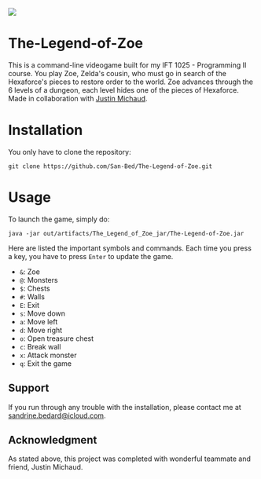 ![](https://github.com/San-Bed/The-Legend-of-Zoe/blob/main/banner.png)
# The-Legend-of-Zoe
This is a command-line videogame built for my IFT 1025 - Programming II course. You play Zoe, Zelda's cousin, who must go in search of the 
Hexaforce's pieces to restore order to the world. Zoe advances through the 6 levels of a dungeon, each level hides one of 
the pieces of Hexaforce. Made in collaboration with [Justin Michaud](https://github.com/justinmichaud5).

# Installation

You only have to clone the repository:

```
git clone https://github.com/San-Bed/The-Legend-of-Zoe.git
```

# Usage

To launch the game, simply do:

```
java -jar out/artifacts/The_Legend_of_Zoe_jar/The-Legend-of-Zoe.jar
```

Here are listed the important symbols and commands. Each time you press a key, you have to press `Enter` to update the game.

* `&`: Zoe
* `@`: Monsters
* `$`: Chests
* `#`: Walls
* `E`: Exit
* `s`: Move down
* `a`: Move left
* `d`: Move right
* `o`: Open treasure chest
* `c`: Break wall
* `x`: Attack monster
* `q`: Exit the game 

## Support

If you run through any trouble with the installation, please contact me at [sandrine.bedard@icloud.com](mailto:sandrine.bedard@icloud.com]).

## Acknowledgment
As stated above, this project was completed with wonderful teammate and friend, Justin Michaud.
